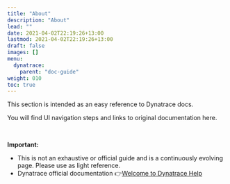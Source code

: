 ```yaml
---
title: "About"
description: "About"
lead: ""
date: 2021-04-02T22:19:26+13:00
lastmod: 2021-04-02T22:19:26+13:00
draft: false
images: []
menu: 
  dynatrace:
    parent: "doc-guide"
weight: 010
toc: true
---
```


This section is intended as an easy reference to Dynatrace docs. 

You will find UI navigation steps and links to original documentation here.

<br/>

**Important:** 
- This is not an exhaustive or official guide and is a continuously evolving page. Please use as light reference. 
- Dynatrace official documentation 👉[Welcome to Dynatrace Help](https://www.dynatrace.com/support/help/)